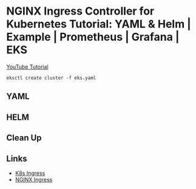 # NGINX Ingress Controller for Kubernetes Tutorial: YAML & Helm | Example | Prometheus | Grafana | EKS

[YouTube Tutorial]()

```
eksctl create cluster -f eks.yaml
```

## YAML
## HELM

## Clean Up


## Links
- [K8s Ingress](https://kubernetes.io/docs/concepts/services-networking/ingress/)
- [NGINX Ingress](https://kubernetes.github.io/ingress-nginx/)

